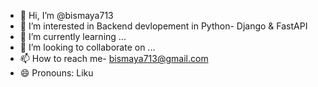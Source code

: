 - 👋 Hi, I’m @bismaya713
- 👀 I’m interested in Backend devlopement in Python- Django & FastAPI
- 🌱 I’m currently learning ...
- 💞️ I’m looking to collaborate on ...
- 📫 How to reach me- bismaya713@gmail.com
- 😄 Pronouns: Liku

<!---
bismaya713/bismaya713 is a ✨ special ✨ repository because its `README.md` (this file) appears on your GitHub profile.
You can click the Preview link to take a look at your changes.
--->
